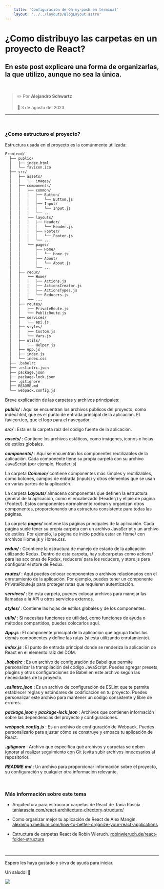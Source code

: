 ```yaml
---
    title: 'Configuración de Oh-my-posh en terminal'
    layout: '../../layouts/BlogLayout.astro'
---
```



# ¿Como distribuyo las carpetas en un proyecto de React?
## En este post explicare una forma de organizarlas, la que utilizo, aunque no sea la única.


&nbsp;

> ✏️ Por **Alejandro Schwartz**  
>
> 📅 3 de agosto del 2023

---


&nbsp;

### ¿Como estructuro el proyecto?

Estructura usada en el proyecto es la comúnmente utilizada:

~~~markdown
Frontend/
  ├── public/
  │   ├── index.html
  │   └── favicon.ico
  ├── src/
  │   ├── assets/
  │   │   └── images/
  │   ├── components/
  │   │   ├── common/
  │   │   │   ├── Button/
  │   │   │   │   └── Button.js
  │   │   │   ├── Input/
  │   │   │   │   └── Input.js
  │   │   │   └── ...
  │   │   ├── layouts/
  │   │   │   ├── Header/
  │   │   │   │   └── Header.js
  │   │   │   ├── Footer/
  │   │   │   │   └── Footer.js
  │   │   │   └── ...
  │   │   └── pages/
  │   │       ├── Home/
  │   │       │   └── Home.js
  │   │       ├── About/
  │   │       │   └── About.js
  │   │       └── ...
  │   ├── redux/
  │   │   └── Home/
  │   │   |   ├── Actions.js
  │   │   |   ├── ActionsCreator.js
  │   │   |   ├── ActionsTypes.js
  │   │   |   └── Reducers.js
  │   │   └── ...
  │   ├── routes/
  │   │   ├── PrivateRoute.js
  │   │   └── PublicRoute.js
  │   ├── services/
  │   │   └── api.js
  │   ├── styles/
  │   │   ├── Custom.js
  │   │   └── Vars.js
  │   ├── utils/
  │   │   └── Helper.js
  │   ├── App.js
  │   ├── index.js
  │   └── index.css
  ├── .babelrc
  ├── .eslintrc.json
  ├── package.json
  ├── package-lock.json
  ├── .gitignore 
  ├── README.md
  └── webpack.config.js
~~~

Breve explicación de las carpetas y archivos principales:

***public/*** : Aquí se encuentran los archivos públicos del proyecto, como index.html, que es el punto de entrada principal de la aplicación. El favicon.ico, que el logo para el navegador.

***src/*** : Esta es la carpeta raíz del código fuente de la aplicación.

***assets/*** : Contiene los archivos estáticos, como imágenes, iconos o hojas de estilos globales.

***components/*** : Aquí se encuentran los componentes reutilizables de la aplicación. Cada componente tiene su propia carpeta con su archivo JavaScript (por ejemplo, Header.js)

La carpeta ***Common/*** contiene componentes más simples y reutilizables, como botones, campos de entrada (inputs) y otros elementos que se usan en varias partes de la aplicación.

La carpeta ***Layouts/*** almacena componentes que definen la estructura general de la aplicación, como el encabezado (Header/) y el pie de página (Footer/). Estos componentes normalmente rodean y organizan otros componentes, proporcionando una estructura consistente para todas las páginas.

La carpeta ***pages/*** contiene las páginas principales de la aplicación. Cada página suele tener su propia carpeta con un archivo JavaScript y un archivo de estilos. Por ejemplo, la página de inicio podría estar en Home/ con archivos Home.js y Home.css.

***redux/*** : Ccontiene la estructura de manejo de estado de la aplicación utilizando Redux. Dentro de esta carpeta, hay subcarpetas como actions/ para las acciones de Redux, reducers/ para los reducers, y store.js para configurar el store de Redux.

***routes/*** : Aquí puedes colocar componentes o archivos relacionados con el enrutamiento de la aplicación. Por ejemplo, puedes tener un componente PrivateRoute.js para proteger rutas que requieren autenticación.

***services/*** : En esta carpeta, puedes colocar archivos para manejar las llamadas a la API u otros servicios externos.

***styles/*** : Contiene las hojas de estilos globales y de los componentes.

***utils/*** : Si necesitas funciones de utilidad, como funciones de ayuda o métodos compartidos, puedes colocarlos aquí.

***App.js*** : El componente principal de la aplicación que agrupa todos los demás componentes y define las rutas (si está utilizando enrutamiento).

***index.js*** : El punto de entrada principal donde se renderiza la aplicación de React en el elemento raíz del DOM.

***.babelrc*** : Es un archivo de configuración de Babel que permite personalizar la transpilación del código JavaScript. Puedes agregar presets, plugins y otras configuraciones de Babel en este archivo según las necesidades de tu proyecto.

***.eslintrc.json*** : Es un archivo de configuración de ESLint que te permite establecer reglas y estándares de codificación en tu proyecto. Puedes personalizar este archivo para mantener un código consistente y libre de errores.

***package.json*** y ***package-lock.json*** : Archivos que contienen información sobre las dependencias del proyecto y configuraciones.

***webpack.config.js*** : Es un archivo de configuración de Webpack. Puedes personalizarlo para ajustar cómo se construye y empaca tu aplicación de React.

***.gitignore*** : Archivo que especifica qué archivos y carpetas se deben ignorar al realizar seguimiento con Git (evita subir archivos innecesarios al repositorio).

***README.md*** : Un archivo para proporcionar información sobre el proyecto, su configuración y cualquier otra información relevante.



&nbsp;

### Más información sobre este tema

- Arquitectura para estrucurar carpetas de React de Tania Rascia. [taniarascia.com/react-architecture-directory-structure/](https://www.taniarascia.com/react-architecture-directory-structure/)

- Como organizar mejor tu aplicación de React de Alex Mangin. [alexmngn.medium.com/how-to-better-organize-your-react-applications](https://www.taniarascia.com/react-architecture-directory-structure/)

- Estructura de carpetas React de Robin Wieruch. [robinwieruch.de/react-folder-structure](https://www.robinwieruch.de/react-folder-structure/)

&nbsp;

---

Espero les haya gustado y sirva de ayuda para iniciar. 

Un saludo! 👋

![](https://i.imgur.com/cAWorTxs.jpg)
